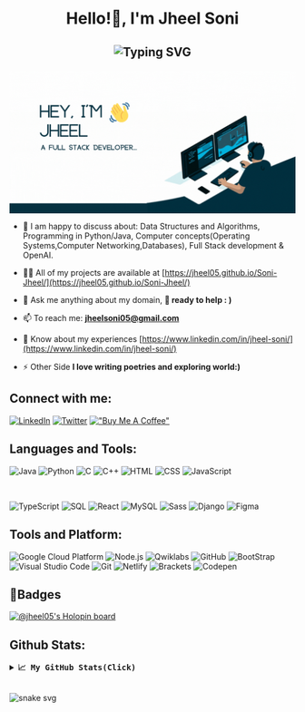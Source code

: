 <h1 align="center">Hello!👋, I'm Jheel Soni</h1>
<h2 align="center">
 
![Typing SVG](https://readme-typing-svg.herokuapp.com?size=23&duration=5019&multiline=true&height=60&lines=A+zealous+Full+Stack+Developer+;%26+A+Tech+enthusiast+from+India)

</h2>
<p align="Center"><img align="Center" width="800" src="phy.gif"></p>


- 🌱 I am happy to discuss about: Data Structures and Algorithms, Programming in Python/Java, Computer concepts(Operating Systems,Computer Networking,Databases), Full Stack development & OpenAI.
 
- 👨‍💻 All of my projects are available at [https://jheel05.github.io/Soni-Jheel/](https://jheel05.github.io/Soni-Jheel/)

- 💬 Ask me anything about my domain, **🤝 ready to help : )**

- 📫 To reach me:  **jheelsoni05@gmail.com** 

- 📄 Know about my experiences [https://www.linkedin.com/in/jheel-soni/](https://www.linkedin.com/in/jheel-soni/)

- ⚡ Other Side **I love writing poetries and exploring world:)**

<h2 align="left">Connect with me:</h2>

<p align="left">


[![LinkedIn](https://img.icons8.com/color/48/000000/linkedin.png)](https://www.linkedin.com/in/jheel-soni)
[![Twitter](https://img.icons8.com/color/48/000000/twitter.png)](https://twitter.com/soni_jheel)
[!["Buy Me A Coffee"](https://www.buymeacoffee.com/assets/img/custom_images/orange_img.png)](https://www.buymeacoffee.com/jheelsoni05)

</a>

</p>
<h2 align="left">Languages and Tools:</h2>
<p align="left">  
 
![Java](https://img.icons8.com/color/48/000000/java-coffee-cup-logo.png) 
![Python](https://img.icons8.com/color/48/000000/python.png) 
![C](https://img.icons8.com/color/48/000000/c-programming.png) 
![C++](https://img.icons8.com/color/48/000000/c-plus-plus-logo.png) 
![HTML](https://img.icons8.com/color/48/000000/html-5.png) 
![CSS](https://img.icons8.com/color/48/000000/css3.png) 
![JavaScript](https://img.icons8.com/color/48/000000/javascript.png) 

<br>

![TypeScript](https://img.icons8.com/color/48/000000/typescript.png) 
![SQL](https://img.icons8.com/color/48/000000/sql.png) 
![React](https://img.icons8.com/color/48/000000/react-native.png) 
![MySQL](https://img.icons8.com/color/48/000000/mysql.png) 
![Sass](https://img.icons8.com/color/48/000000/sass.png) 
![Django](https://img.icons8.com/color/48/000000/django.png) 
![Figma](https://img.icons8.com/color/48/000000/figma.png) 


</p>
<p align="Center">

<h2>Tools and Platform: </h2>
<p>
 
![Google Cloud Platform](https://img.shields.io/badge/Google_Cloud-4285F4?style=for-the-badge&logo=google-cloud&logoColor=white)
![Node.js](https://img.shields.io/badge/Node.js-43853D?style=for-the-badge&logo=node.js&logoColor=white)
![Qwiklabs](https://img.shields.io/badge/Qwiklabs-F5CD0E?style=for-the-badge&logo=Qwiklabs&logoColor=800000)
![GitHub](https://img.shields.io/badge/GitHub-181717?style=for-the-badge&logo=github)
![BootStrap](https://img.shields.io/badge/Bootstrap-7952B3?style=for-the-badge&logo=bootstrap&logoColor=white)
![Visual Studio Code](https://img.shields.io/badge/Visual_Studio_Code-007ACC?style=for-the-badge&logo=Visual-Studio-Code&logoColor=white)
![Git](https://img.shields.io/badge/Git-F05032?style=for-the-badge&logo=Git&logoColor=white)
![Netlify](https://img.shields.io/badge/Netlify-00C7B7?style=for-the-badge&logo=netlify&logoColor=white)
![Brackets](https://img.shields.io/badge/Brackets-2b2e40?style=for-the-badge&logo=brackets&logoColor=white)
![Codepen](https://img.shields.io/badge/Codepen-000000?style=for-the-badge&logo=codepen&logoColor=white)
 
</p>

 <h2 align="left">🎴Badges</h2>
 
[![@jheel05's Holopin board](https://holopin.me/@jheelsoni05)](https://holopin.io/@jheelsoni05)


 <h2 align="left">Github Stats:</h2>

<details>
  <summary><b><samp>📈 My GitHub Stats(Click)</samp></b></summary>
<br>
<p align="center">
<a href="https://github.com/jheel05/github-readme-streak-stats">
<img  alt="Jheel's streak" src="https://github-readme-streak-stats.herokuapp.com/?user=jheel05&theme=react&hide_border=true&stroke=0000&background=060A0CD0"/></a>
</p>
 
<a href="https://github.com/jheel05/github-readme-activity-graph"><img alt="Jheel's Activity Graph" src="https://activity-graph.herokuapp.com/graph?username=jheel05&bg_color=0D1117&color=5BCDEC&line=5BCDEC&point=FFFFFF&hide_border=true" /></a>
 
</details>

 <br>

![snake svg](https://github.com/jheel05/jheel05/blob/main/github-contribution-grid-snake.svg) 
 



